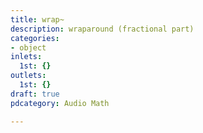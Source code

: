 ```yaml
---
title: wrap~
description: wraparound (fractional part)
categories:
- object
inlets:
  1st: {}
outlets:
  1st: {}
draft: true
pdcategory: Audio Math

---
```


